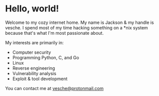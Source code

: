 # Hello, world!

Welcome to my cozy internet home. My name is Jackson & my handle is vesche. I spend most of my time hacking something on a \*nix system because that's what I'm most passionate about.

My interests are primarily in:
* Computer security
* Programming Python, C, and Go
* Linux
* Reverse engineering
* Vulnerability analysis
* Exploit & tool development

You can contact me at vesche@protonmail.com
